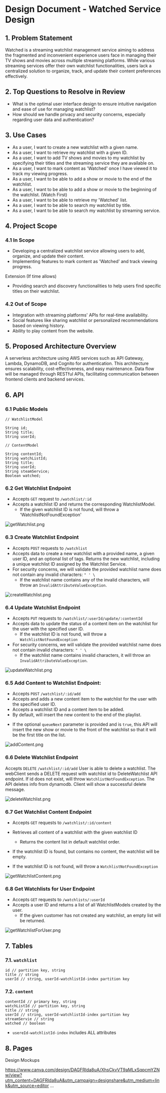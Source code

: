 # Design Document - Watched Service Design

## 1. Problem Statement 

Watched is a streaming watchlist management service aiming to address the fragmented and inconvenient experience users 
face in managing their TV shows and movies across multiple streaming platforms. While various streaming services offer 
their own watchlist functionalities, users lack a centralized solution to organize, track, and update their content 
preferences effectively.

## 2. Top Questions to Resolve in Review
- What is the optimal user interface design to ensure intuitive navigation and ease of use for managing watchlist?
- How should we handle privacy and security concerns, especially regarding user data and authentication?


## 3. Use Cases
-  As a user, I want to create a new watchlist with a given name.
-  As a user, I want to retrieve my watchlist with a given ID.
-  As a user, I want to add TV shows and movies to my watchlist by specifying their titles and the streaming 
service they are available on.
-  As a user, I want to mark content as 'Watched' once I have viewed it to track my viewing progress.
-  As a user, I want to be able to add a show or movie to the end of the watchlist.
-  As a user, I want to be able to add a show or movie to the beginning of the watchlist. (Watch First) 
-  As a user, I want to be able to retrieve my 'Watched' list.
-  As a user, I want to be able to search my watchlist by title.
-  As a user, I want to be able to search my watchlist by streaming service. 

## 4. Project Scope

### 4.1 In Scope

- Developing a centralized watchlist service allowing users to add, organize, and update their content.
- Implementing features to mark content as 'Watched' and track viewing progress.

Extension (If time allows)
- Providing search and discovery functionalities to help users find specific titles on their watchlist.

### 4.2 Out of Scope

- Integration with streaming platforms' APIs for real-time availability.
- Social features like sharing watchlist or personalized recommendations based on viewing history.
- Ability to play content from the website.

## 5. Proposed Architecture Overview 

A serverless architecture using AWS services such as API Gateway, Lambda, DynamoDB, and Cognito for authentication. 
This architecture ensures scalability, cost-effectiveness, and easy maintenance. Data flow will be managed through 
RESTful APIs, facilitating communication between frontend clients and backend services.

## 6. API 

### 6.1 Public Models

```
// WatchlistModel

String id;
String title;
String userId;

```
```
// ContentModel

String contentId;
String watchListId;
String title;
String userId;
String steamService;
Boolean watched;

```

### 6.2 Get Watchlist Endpoint

* Accepts `GET` request to `/watchlist/:id`
* Accepts a watchlist ID and returns the corresponding WatchlistModel.
    * If the given watchlist ID is not found, will throw a
        'WatchlistNotFoundException'

![getWatchlist.png](images/getWatchlist.png) 

### 6.3 Create Watchlist Endpoint

* Accepts `POST` requests to `/watchlist`
* Accepts data to create a new watchlist with a provided name, a given user
  ID, and an optional list of tags. Returns the new watchlist, including a unique
  watchlist ID assigned by the Watchlist Service.
* For security concerns, we will validate the provided watchlist name does not
  contain any invalid characters: `" ' \`
    * If the watchlist name contains any of the invalid characters, will throw an
      `InvalidAttributeValueException`.

![createWatchlist.png](images/createWatchlist.png)

### 6.4 Update Watchlist Endpoint

* Accepts `PUT` requests to `/watchlist/:userId/update/:contentId`
* Accepts data to update the status of a content item on the watchlist for the user with the specified user ID.
    * If the watchlist ID is not found, will throw a `WatchlistNotFoundException`
* For security concerns, we will validate the provided watchlist name does not
  contain invalid characters: `" ' \`
    * If the watchlist name contains invalid characters, it will throw an
      `InvalidAttributeValueException`.

![updateWatchlist.png](images/updateWatchlist.png)
  
### 6.5 Add Content to Watchlist Endpoint:

* Accepts `POST` `/watchlist/:id/add`
* Accepts and adds a new content item to the watchlist for the user with the specified user ID.
* Accepts a watchlist ID and a content item to be added. 
* By default, will insert the new content to the end of the playlist.
 - If the optional `queueNext` parameter is provided and is `true`, this API will insert the new show or movie to the 
front of the watchlist so that it will be the first title on the list.

![addContent.png](images/addContent.png)

### 6.6 Delete Watchlist Endpoint
Accepts `DELETE` `/watchlist/:id/add`
User is able to delete a watchlist.
The webClient sends a DELETE request with watchlist id to DeleteWatchlist API endpoint.
If id does not exist, will throw `WatchlistNotFoundException`.
The API deletes info from dynamodb.
Client will show a successful delete message.

![deleteWatchlist.png](images/deleteWatchlist.png) 

### 6.7 Get Watchlist Content Endpoint

* Accepts `GET` requests to `/watchlist/:id/content`
* Retrieves all content of a watchlist with the given watchlist ID
    * Returns the content list in default watchlist order.
   
* If the watchlist ID is found, but contains no content, the watchlist will be
  empty.
* If the watchlist ID is not found, will throw a `WatchlistNotFoundException`

![getWatchlistContent.png](images/getWatchlistContent.png)

### 6.8 Get Watchlists for User Endpoint

* Accepts `GET` requests to `/watchlists/:userId`
* Accepts a user ID and returns a list of  all WatchlistModels created by the user.
    * If the given customer has not created any watchlist, an empty list will be returned.

![getWatchlistForUser.png](images/getWatchlistForUser.png)

## 7. Tables

### 7.1. `watchlist`

```
id // partition key, string
title // string
userId // string, userId-watchlistId-index partition key

```
### 7.2. `content`

```
contentId // primary key, string
watchListId // partition key, string
title // string
userId // string, userId-watchlistId-index partition key
streamServie // string
watched // boolean
```

- `usereId-watchlistId-index` includes ALL attributes 


## 8. Pages

Design Mockups

https://www.canva.com/design/DAGFRlda8uA/XhsCkvVT9aMLxSqpcmYZNw/view?utm_content=DAGFRlda8uA&utm_campaign=designshare&utm_medium=link&utm_source=editor
...

